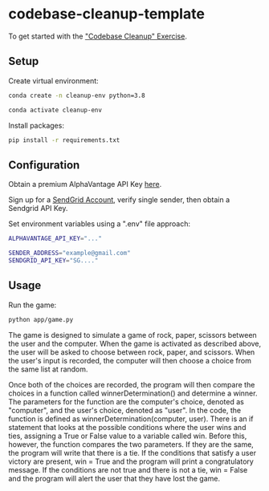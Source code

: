 # codebase-cleanup-template

To get started with the ["Codebase Cleanup" Exercise](https://github.com/prof-rossetti/intro-to-python/blob/main/exercises/codebase-cleanup/README.md).

## Setup

Create virtual environment:

```sh
conda create -n cleanup-env python=3.8
```

```sh
conda activate cleanup-env
```

Install packages:

```sh
pip install -r requirements.txt
```


## Configuration

Obtain a premium AlphaVantage API Key [here](https://www.alphavantage.co/).

Sign up for a [SendGrid Account](https://sendgrid.com/), verify single sender, then obtain a Sendgrid API Key. 


Set environment variables using a ".env" file approach:

```sh
ALPHAVANTAGE_API_KEY="..."

SENDER_ADDRESS="example@gmail.com"
SENDGRID_API_KEY="SG...."
```


## Usage

Run the game:

```sh
python app/game.py
```
The game is designed to simulate a game of rock, paper, scissors between the user and the computer.  When the game is activated as described above, the user will be asked to choose between rock, paper, and scissors.  When the user's input is recorded, the computer will then choose a choice from the same list at random.

Once both of the choices are recorded, the program will then compare the choices in a function called winnerDetermination() and determine a winner.  The parameters for the function are the computer's choice, denoted as "computer", and the user's choice, denoted as "user".  In the code, the function is defined as winnerDetermination(computer, user).  There is an if statement that looks at the possible conditions where the user wins and ties, assigning a True or False value to a variable called win.  Before this, however, the function compares the two parameters.  If they are the same, the program will write that there is a tie.  If the conditions that satisfy a user victory are present, win = True and the program will print a congratulatory message.  If the conditions are not true and there is not a tie, win = False and the program will alert the user that they have lost the game.


